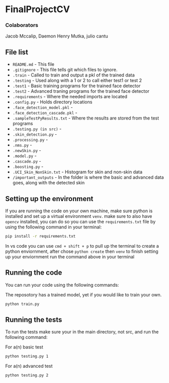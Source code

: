# FinalProjectCV
### Colaborators
Jacob Mccalip, Daemon Henry Mutka, julio cantu

## File list
- `README.md` - This file
- `.gitignore` - This file tells git which files to ignore.
- `.train` - Called to train and output a pkl of the trained data 
- `.testing` - Used along with a 1 or 2 to call either test1 or test 2 
- `.test1` - Basic training programs for the trained face detector
- `.test2` - Advanced traning programs for the trained face detector
- `.requirements` - Where the needed imports are located
- `.config.py` - Holds directory locations
- `.face_detection_model.pkl` -
- `.face_detection_cascade.pkl` -
- `.sampleTestPyResults.txt` - Where the results are stored from the test programs
- `.testing.py (in src)` -
- `.skin_detection.py` -
- `.processing.py` -
- `.nms.py` -
- `.newSkin.py` -
- `.model.py` -
- `.cascade.py` -
- `.boosting.py` -
- `.UCI_Skin_NonSkin.txt` - Histogram for skin and non-skin data
- `/important_outputs` - In the folder is where the basic and advanced data goes, along with the detected skin

## Setting up the environment

If you are running the code on your own machine, make sure python is installed and set up a virtual environment `venv`. make sure to also have `opencv` installed, you can do so you can use the `requirements.txt` file by using the following command in your terminal:

```bash
pip install -r requirements.txt
```

In vs code you can use `cmd + shift + p` to pull up the terminal to create a python enviornment, after chose `python create` then `venv` to finish setting up your enviornment run the command above in your terminal

## Running the code

You can run your code using the following commands:

The reposotory has a trained model, yet if you would like to train your own.
```bash
python train.py
```

## Running the tests

To run the tests make sure your in the main directory, not src, and run the following command:

For a(n) basic test
```bash
python testing.py 1
```

For a(n) advanced test
```bash
python testing.py 2
```

